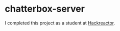 # chatterbox-server
I completed this project as a student at <a href="https://www.hackreactor.com">Hackreactor</a>.
